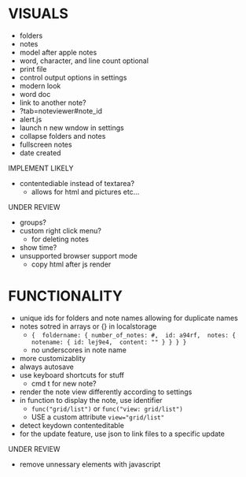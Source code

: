 # VISUALS
  - folders
  - notes
  - model after apple notes
  - word, character, and line count optional
  - print file
  - control output options in settings
  - modern look
  - word doc
  - link to another note?
  - ?tab=noteviewer#note_id
  - alert.js
  - launch n new wndow in settings
  - collapse folders and notes
  - fullscreen notes
  - date created
  
IMPLEMENT LIKELY
  - contentediable instead of textarea?
    - allows for html and pictures etc... 

UNDER REVIEW
  - groups?
  - custom right click menu?
    - for deleting notes
  - show time?
  - unsupported browser support mode
    - copy html after js render

# FUNCTIONALITY
  - unique ids for folders and note names allowing for duplicate names
  - notes sotred in arrays or {} in localstorage
    - `{ 
      foldername: {
          number_of_notes: #, 
          id: a94rf, 
          notes: {
            notename: {
              id: lej9e4, 
              content: ""
            }
          }
      }
    }`
    - no underscores in note name
  - more customizablity
  - always autosave
  - use keyboard shortcuts for stuff
    - cmd t for new note?
  - render the note view differently according to settings
  - in function to display the note, use identifier
    - `func("grid/list")` or `func("view: grid/list")` 
    - USE a custom attribute `view="grid/list"`
  - detect keydown contenteditable
  - for the update feature, use json to link files to a specific update
  
  UNDER REVIEW
  - remove unnessary elements with javascript